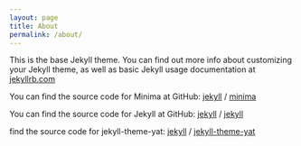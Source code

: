 ```yaml
---
layout: page
title: About
permalink: /about/
---
```


This is the base Jekyll theme. You can find out more info about customizing your Jekyll theme, as well as basic Jekyll usage documentation at [jekyllrb.com](https://jekyllrb.com/)

You can find the source code for Minima at GitHub:
[jekyll][jekyll-organization] /
[minima](https://github.com/jekyll/minima)

You can find the source code for Jekyll at GitHub:
[jekyll][jekyll-organization] /
[jekyll](https://github.com/jekyll/jekyll)

find the source code for jekyll-theme-yat:
[jekyll][jekyll-organization] /
[jekyll-theme-yat](https://github.com/jeffreytse/jekyll-theme-yat)

[jekyll-organization]: https://github.com/jekyll
